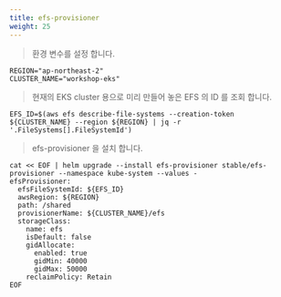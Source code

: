 ```yaml
---
title: efs-provisioner
weight: 25
---
```


> 환경 변수를 설정 합니다.

```
REGION="ap-northeast-2"
CLUSTER_NAME="workshop-eks"
```

> 현재의 EKS cluster 용으로 미리 만들어 놓은 EFS 의 ID 를 조회 합니다.

```
EFS_ID=$(aws efs describe-file-systems --creation-token ${CLUSTER_NAME} --region ${REGION} | jq -r '.FileSystems[].FileSystemId')
```

> efs-provisioner 을 설치 합니다.

```
cat << EOF | helm upgrade --install efs-provisioner stable/efs-provisioner --namespace kube-system --values -
efsProvisioner:
  efsFileSystemId: ${EFS_ID}
  awsRegion: ${REGION}
  path: /shared
  provisionerName: ${CLUSTER_NAME}/efs
  storageClass:
    name: efs
    isDefault: false
    gidAllocate:
      enabled: true
      gidMin: 40000
      gidMax: 50000
    reclaimPolicy: Retain
EOF
```
